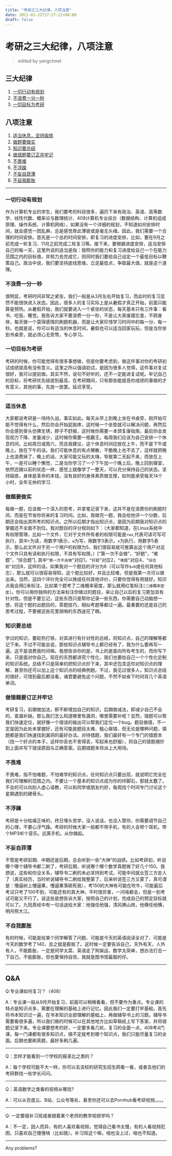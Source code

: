 ```yaml
---
title: "考研之三大纪律，八项注意"
date: 2021-01-22T17:27:21+08:00
draft: false
---
```

# 考研之三大纪律，八项注意

> edited by yangchnet

## 三大纪律

1. [一切行动有规划](#一切行动有规划)
2. [不浪费一分一秒](#不浪费一分一秒)
3. [一切目标为考研](#一切目标为考研)

## 八项注意

1. [适当休息，坚持锻炼](#适当休息，坚持锻炼)
2. [做题要做实](#做题要做实)
3. [知识要总结](#知识要总结)
4. [做错题要订正并牢记](#做错题要订正并牢记)  
5. [不畏难](#不畏难)
6. [不浮躁](#不浮躁)
7. [不妄自菲薄](#不妄自菲薄)  
8. [不自我膨胀](#不自我膨胀)

---

### 一切行动有规划

作为计算机专业的学生，我们要考的科目很多，遍历下来有政治、英语、高等数学、线性代数、概率论与数理统计、408计算机专业综合（数据结构、计算机组成原理、操作系统、计算机网络），如果没有一个详细的规划，不知道如何安排时间，就会感觉一团乱麻，总是感觉厚此薄彼或是毫无头绪。因此，我们需要一个合理的时间安排。首先是一个总的时间安排，即复习的进度安排，比如，要在9月之前完成一轮复习、11月之前完成二轮复习等。接下来，要根据进度安排，适当安排自己的每一天，这里所说的适当是指：按照你的能力和复习进度给自己一个在能力范围之内的目标值，并努力去完成它，但同时我们要给自己设定一个最低目标以鞭策自己。政治中说，我们要坚持底线思维，立足最低点，争取最大值，就是这个道理。

### 不浪费一分一秒

很明显，考研时间非常之紧张，我们一般是从3月左右开始复习，而此时的复习显然不能很快进入状态。因此，很多人的复习实际上是从暑假才真正开始，前面只能算是预热。从暑假开始，我们就要进入一个紧张的状态，每天基本只有三件事：看书、吃饭、睡觉。我告诉大家不要浪费一分一秒，不是让大家废寝忘食，不顾身体，每天做一个莫得感情的刷题机器，而是让大家珍惜学习时间中的每一分，每一秒。也就是说，你可以有适当的休息时间，暑假也可以适当回家玩玩，但是当你坐到书桌旁，就必须心无旁骛，专心学习。

### 一切目标为考研

考研的时候，你可能觉得有很多事想做，但是你要考虑到，做这件事对你的考研初试成绩提高有没有意义。这里之所以强调初试，是因为很多人觉得，这件事对复试很好，我可以提前做。其实不然，说句不好听的，还不一定能进复试呢。牢记自己的目标，将考研优先级提到最高，在考研期间，只有那些能提高你成绩的事做的才有意义，其他的事，先放一放罢。延迟享受。

---

### 适当休息

大家都说考研是一场持久战，事实如此。每天从早上到晚上坐在书桌旁，刚开始可能不觉得有什么，然后你会开始屁股疼，这时候一个坐垫就可以解决问题，再然后你会感到骨头仿佛生锈，脖子不舒服，这时候你需要一本颈复康指南，最后你会发现视力下降、发量减少，这时候你需要一瓶霸王。每周我们应该为自己安排一个休息时间，比如周日或周六，而且我建议，这个休息时间应放在上午，而不是下午或晚上。放在下午的话，我们可能休息的有点懒散，干脆晚上也不去了，这样就把晚上也浪费掉了，晚上的话，大家可能又玩的太嗨，导致第二天起不来，而放在上午，一是可以睡个懒觉，二是当你学习了一个下午加一个晚上后，晚上回到寝室，依然还跟以前的状态一样，感觉上就像学了一整天，可以充分保持自己的状态。坚持锻炼，身体是革命的本钱，没有良好的身体素质做支撑，如何能承受每天14个小时，全年无休的学习.

### 做题要做实

每做一题，应该做一个深入的思考，并拿笔记录下来，这并不是在浪费你的刷题时间，而是在节省你将来的复习时间。比如，我做完一题，我会给他评一个分数，后期还会指出其所考的知识点。之所以后期才指出知识点，是因为前期我对知识点的掌握还不全面不到位。我对题目的评分规则如下：（大家都知道，在Linux系统中有权限管理，比如一个文件，它对于文件所有者的权限可能是```rwx```,代表可读可写可执行，其中```r```为读，用数字1表示，```w```为写，用数字3表示，```x```为执行，用数字5表示，那么此文件对于另一个用户的权限为5，我们很容易就可推算出这个用户对这个文件只具有读和执行权限，不具有写权限。）[“第一次不会做”，“好题”，“难题”，“综合题”], 其中```“第一次不会做”```对应1，```“好题”```对应2，```“难题”```对应4，```“综合题”```对应8，这样的话，如果我对一个题目的评分为6（可以写作```$=6```或任何其他标志），那么就可以很容易得知，这个题比较好，并且比较难，但是我第一次可以做出来。当然，这四个评价完全可以换成任何其他评价，只要你觉得有用就好。知识点我会用[]来标注，比如某个题考了二维概率密度，那么就用红笔标注```[二维概率密度]```。你可以用你独特的方法来标注你做过的题目，来让自己以后的复习更加具有针对性。但是不要忘记，这些东西只是帮你记录一些东西，你需要自己动脑想一想，将这个题的出题目的，答题技巧，相似考题等都过一遍。最重要的还是自己的思考过程，不要被这些花里胡哨的东西迷花了眼。

### 知识要总结

学过的知识，要趁热打铁，对其进行有针对性的总结，将知识点，自己的理解等都记下来。不过不可能会说，那些知识点辅导书上都已经有了，我为什么要再写一遍，这不是浪费我时间嘛。我想告诉你的是，书上的是面向所有考生的，而你写下来，只是面对你自己。现在的东西都讲究个性化，我们也要给自己一个个性化定制的知识系统。总结不只是简单的把知识点抄下来，其中还包含这你对知识点的理解，甚至你还可以加上这个知识点的经典例题。不过，我见过很多人，知识点总结的很好，可惜到最后都没看，诸君要避免这个问题，不然不如省下时间背几个英语单词。

### 做错题要订正并牢记

考研复习，前期做加法，即不断增加自己的知识，后期做减法，即减少自己不会的，查漏补缺。那么我们怎么知道哪里有漏洞，哪里需要补呢？显然，错题可以帮我们快速定位，就好像一个错误的输出可以帮我们定位一个bug。题目做错，不一定是因为此处未掌握好，还有可能是题目太难、粗心做错，但无论是哪种问题，错题都是我们快速找到漏洞的最好办法。对待错题，我们最好有一个专门的错题本（找一个好点的本子，这样你丢也不舍得丢，写起来也舒服），将自己的错题摘抄到上面并写下错误原因与正确答案。后期错题本将派上大用场。

### 不畏难

不畏难，指不怕难题，不怕难学的知识点，任何知识点只要出现，就说明它完全在我们可理解的范围之内。不要让一个基本的知识点成为你的绊脚石，那就太蠢了。不会的可以向别人虚心请教，可以和同学或朋友约好，每周找个时间专门讨论这个星期遇到的硬骨头。

### 不浮躁

考研是十分枯燥乏味的，终日埋头苦学，没人说话，也没人管你，你需要调节自己的心理，不要心浮气躁。考研的时候大家一般都不带手机，有的人会带个耳机，带个MP3听个音乐。远离手机，从你做起。

### 不妄自菲薄

不管是考研前期、中期还是后期，总会听到一些“大神”的战绩。比如考研初，听说哪个哪个辅导书都二刷了，考研后期，听说哪个哪个数学真题做了好几个150。我想说，这些和你没关系，辅导书二刷的未必坚持到考试，可能中间就业签三方走人了（真实经历，当时听说辅导书二刷给我整蒙了，后来听说签三方又蒙了，真可谓是：懵逼树上懵逼果，懵逼果落砸死我），考150的大神有可能在吹牛，可能最后考试只考了100不到，可能还有的真大神，平时很厉害，一问啥都会，但是一到考试可能又不行了。说这些是想告诉大家，按照自己的计划，完成自己的预定目标就可以了。九阳真经中有一句话送给大家：他强任他强，清风拂山岗，他横任他横，明月照大江。

### 不自我膨胀

有的时候，可能是给某个同学解答了问题、可能是今天的英语阅读全对了、可能是今天的数学考了140，总之就是膨胀了。这时候一定要告诉自己，天外有天，人外有人，不能膨胀，一定是同学太菜、英语走了狗屎运、数学太简单，想办法打击一下自己。不能膨胀，但也要保持自信，我就是图书馆最靓的仔。

---

## Q&A

Q:专业课如何复习？（408）

A：专业课一般从9月开始复习，前面可以稍微看看，但不要作为重点。专业课的特点是知识点多，需要在理解的基础上进行记忆。因此我们一定要打牢基础，首先将书本知识过一遍，在书本知识全部理解的基础上，再做辅导书上的习题。辅导书需要看很多遍，所以我们做的时候可以在其他地方比如草稿纸上写下答案，并将错题记录下来。专业课要想考的好，一定要多看几轮，复习的全面一点，408考4门课，每一门课都有很多知识点，搞不定就考到哪个知识点，我们只能尽量复习的全面。后期也要刷真题，最好多刷几遍。

---

Q：怎样才能看到一个学校的报录比之类的？

A：每个学校可能不大一样，你可以去该校的研究生招生网看一看，或者去他们的考研群找一些学长问问。

---

Q：英语数学之类看的视频从哪找?

A：可以从百度云、B站、公众号等处，甚至你还可以去Pornhub看考研视频。。。。

---

Q: 一定要报补习班或者跟着某个老师的教学视频学吗？

A：不一定，因人而异，有的人喜欢看视频，觉得自己看书太慢，有的人看视频犯困，只喜欢自己慢慢啃（比如我）。补习班这个嘛，咱也没上过，咱也不知道。

---

Any problems?
